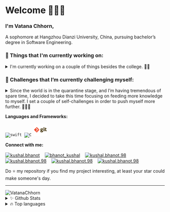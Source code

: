 # Welcome 🙋🏻‍♂️

### I'm Vatana Chhorn,

A sophomore at Hangzhou Dianzi University, China, pursuing bachelor’s degree in Software Engineering.

<h3>💼 Things that I'm currently working on:</h3>
<details>
  <summary>I'm currently working on a couple of things besides the college. 🤞🏻 </summary>
  <ul>
    <br>
    <li>Taking a Swift Online Course, and looking forward to contribute to any iOS open source project.</li>
    <li>Learning editing photos by using Adobe Lighroom, as well as drawing some vectors in Adobe Illustrator.</li>
    <li>Looking forward to take a Web Development Course in future besides school curriculum.</li>
    <li>AInquiring more about UX/UI.</li>
    <li>🔜</li>
  </ul>
</details>

### 🌱 Challenges that I’m currently challenging myself:
<details>
  <summary> Since the world is in the quarantine stage, and I’m having tremendous of spare time, I decided to take this time focusing on feeding more knowledge to myself. I set a couple of self-challenges in order to push myself more further. 🙆🏻‍♂️ </summary>
  <ul>
    <br>
    <li>Learn to code 3-4 hours a day with no distraction ( One or two day off a week. )</li>
    <li>Avoid over using social media</li>
    <li>Read more books</li>
    <li>Adopting the minimalism life style</li>
    <li>🔜</li>
  </ul>
</details>



**Languages and Frameworks:**
<p align="left">
  <code><img src="https://github.com/abranhe/programming-languages-logos/blob/master/src/swift/swift_48x48.png" alt="swift" width="40" height="40" /></code>&nbsp;
  <code><img src="https://github.com/abranhe/programming-languages-logos/blob/master/src/c/c_48x48.png" alt="C" width="40" height="40" /></code>&nbsp;
  <code><img src="https://raw.githubusercontent.com/github/explore/80688e429a7d4ef2fca1e82350fe8e3517d3494d/topics/git/git.png" alt="git" width="40" height="40" /></code>&nbsp;
</p>

**Connect with me:**
<p align="left">
  <a href="https://www.instagram.com/vatana.chhorn/" target="blank"><img align="center" src="https://cdn.jsdelivr.net/npm/simple-icons@3.0.1/icons/instagram.svg" alt="kushal.bhanot" height="40" width="40" /></a> &nbsp;&nbsp;
  <a href="https://twitter.com/vatana_chhorn" target="blank"><img align="center" src="https://cdn.jsdelivr.net/npm/simple-icons@3.0.1/icons/twitter.svg" alt="bhanot_kushal" height="40" width="40" /></a> &nbsp;&nbsp;
  <a href="https://www.facebook.com/vatan4c" target="blank"><img align="center" src="https://cdn.jsdelivr.net/npm/simple-icons@3.0.1/icons/facebook.svg" alt="kushal.bhanot.98" height="40" width="40" /></a> &nbsp;&nbsp;
  <a href="https://open.spotify.com/user/onlyvatana23?si=-McUZw0zTj-a8SvbVe1qZA" target="blank"><img align="center" src="https://cdn.jsdelivr.net/npm/simple-icons@3.0.1/icons/spotify.svg" alt="kushal.bhanot.98" height="40" width="40" /></a>
  &nbsp;&nbsp;
  <a href="https://www.goodreads.com/user/show/83098234-vatana-chhorn" target="blank"><img align="center" src="https://cdn.jsdelivr.net/npm/simple-icons@3.0.1/icons/goodreads.svg" alt="kushal.bhanot.98" height="40" width="40" /></a> &nbsp;&nbsp;
  <a href="https://unsplash.com/@vatanachhorn" target="blank"><img align="center" src="https://cdn.jsdelivr.net/npm/simple-icons@3.0.1/icons/unsplash.svg" alt="kushal.bhanot.98" height="40" width="40" /></a> &nbsp;&nbsp;
</p>


Do ⭐ my repository if you find my project interesting, at least your star could make someone's day.

---

<img src="https://komarev.com/ghpvc/?username=VatanaChhorn" alt="VatanaChhorn" />

<details>
  <summary>✨ Github Stats</summary>
  <br>
  <img align="left" alt="Vatana's Github Stats" src="https://github-readme-stats.vercel.app/api?username=vatanachhorn&show_icons=true&theme=dracula" />
  <br>
  <br>
  <br>
  <br>
  <br>
  <br>
  <br>
  <br>
  <br>
</details>
<details>
  <summary>🔥 Top languages</summary>
  <br>
  <img align="left" alt="Vatana's Github Stats" src="https://github-readme-stats.vercel.app/api/top-langs/?username=vatanachhorn&theme=dracula&layout=compact" /> <br>
  <br>
  <br>
  <br>
  <br>
  <br>
  <br>
  <br>
</details>
